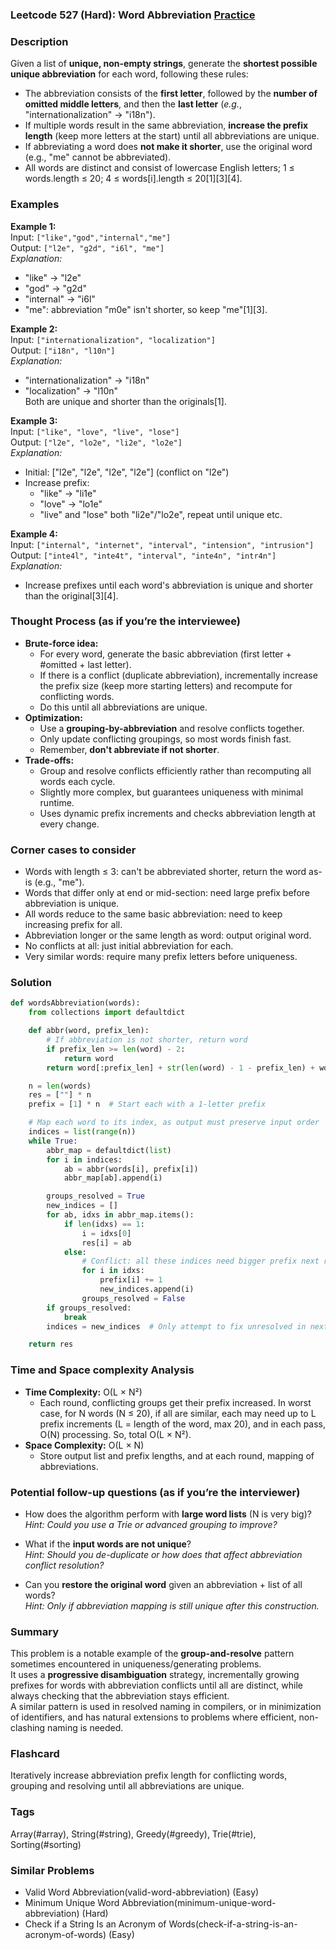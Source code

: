 ### Leetcode 527 (Hard): Word Abbreviation [Practice](https://leetcode.com/problems/word-abbreviation)

### Description  
Given a list of **unique, non-empty strings**, generate the **shortest possible unique abbreviation** for each word, following these rules:
- The abbreviation consists of the **first letter**, followed by the **number of omitted middle letters**, and then the **last letter** (*e.g.*, "internationalization" → "i18n").
- If multiple words result in the same abbreviation, **increase the prefix length** (keep more letters at the start) until all abbreviations are unique.
- If abbreviating a word does **not make it shorter**, use the original word (e.g., "me" cannot be abbreviated).
- All words are distinct and consist of lowercase English letters; 1 ≤ words.length ≤ 20; 4 ≤ words[i].length ≤ 20[1][3][4].

### Examples  

**Example 1:**  
Input: `["like","god","internal","me"]`  
Output: `["l2e", "g2d", "i6l", "me"]`  
*Explanation:*
- "like" → "l2e"  
- "god" → "g2d"  
- "internal" → "i6l"  
- "me": abbreviation "m0e" isn't shorter, so keep "me"[1][3].

**Example 2:**  
Input: `["internationalization", "localization"]`  
Output: `["i18n", "l10n"]`  
*Explanation:*
- "internationalization" → "i18n"  
- "localization" → "l10n"  
Both are unique and shorter than the originals[1].

**Example 3:**  
Input: `["like", "love", "live", "lose"]`  
Output: `["l2e", "lo2e", "li2e", "lo2e"]`  
*Explanation:*
- Initial: ["l2e", "l2e", "l2e", "l2e"] (conflict on "l2e")
- Increase prefix:
  - "like" → "li1e"
  - "love" → "lo1e"
  - "live" and "lose" both "li2e"/"lo2e", repeat until unique etc.

**Example 4:**  
Input: `["internal", "internet", "interval", "intension", "intrusion"]`  
Output: `["inte4l", "inte4t", "interval", "inte4n", "intr4n"]`  
*Explanation:*
- Increase prefixes until each word's abbreviation is unique and shorter than the original[3][4].

### Thought Process (as if you’re the interviewee)  

- **Brute-force idea:**  
  - For every word, generate the basic abbreviation (first letter + #omitted + last letter).
  - If there is a conflict (duplicate abbreviation), incrementally increase the prefix size (keep more starting letters) and recompute for conflicting words.
  - Do this until all abbreviations are unique.
- **Optimization:**  
  - Use a **grouping-by-abbreviation** and resolve conflicts together.
  - Only update conflicting groupings, so most words finish fast.
  - Remember, **don't abbreviate if not shorter**.
- **Trade-offs:**  
  - Group and resolve conflicts efficiently rather than recomputing all words each cycle.
  - Slightly more complex, but guarantees uniqueness with minimal runtime.
  - Uses dynamic prefix increments and checks abbreviation length at every change.

### Corner cases to consider  
- Words with length ≤ 3: can't be abbreviated shorter, return the word as-is (e.g., "me").
- Words that differ only at end or mid-section: need large prefix before abbreviation is unique.
- All words reduce to the same basic abbreviation: need to keep increasing prefix for all.
- Abbreviation longer or the same length as word: output original word.
- No conflicts at all: just initial abbreviation for each.
- Very similar words: require many prefix letters before uniqueness.

### Solution

```python
def wordsAbbreviation(words):
    from collections import defaultdict

    def abbr(word, prefix_len):
        # If abbreviation is not shorter, return word
        if prefix_len >= len(word) - 2:
            return word
        return word[:prefix_len] + str(len(word) - 1 - prefix_len) + word[-1]

    n = len(words)
    res = [""] * n
    prefix = [1] * n  # Start each with a 1-letter prefix

    # Map each word to its index, as output must preserve input order
    indices = list(range(n))
    while True:
        abbr_map = defaultdict(list)
        for i in indices:
            ab = abbr(words[i], prefix[i])
            abbr_map[ab].append(i)

        groups_resolved = True
        new_indices = []
        for ab, idxs in abbr_map.items():
            if len(idxs) == 1:
                i = idxs[0]
                res[i] = ab
            else:
                # Conflict: all these indices need bigger prefix next round
                for i in idxs:
                    prefix[i] += 1
                    new_indices.append(i)
                groups_resolved = False
        if groups_resolved:
            break
        indices = new_indices  # Only attempt to fix unresolved in next round

    return res
```

### Time and Space complexity Analysis  

- **Time Complexity:** O(L × N²)  
  - Each round, conflicting groups get their prefix increased. In worst case, for N words (N ≤ 20), if all are similar, each may need up to L prefix increments (L = length of the word, max 20), and in each pass, O(N) processing. So, total O(L × N²).
- **Space Complexity:** O(L × N)  
  - Store output list and prefix lengths, and at each round, mapping of abbreviations.

### Potential follow-up questions (as if you’re the interviewer)  

- How does the algorithm perform with **large word lists** (N is very big)?  
  *Hint: Could you use a Trie or advanced grouping to improve?*

- What if the **input words are not unique**?  
  *Hint: Should you de-duplicate or how does that affect abbreviation conflict resolution?*

- Can you **restore the original word** given an abbreviation + list of all words?  
  *Hint: Only if abbreviation mapping is still unique after this construction.*

### Summary
This problem is a notable example of the **group-and-resolve** pattern sometimes encountered in uniqueness/generating problems.  
It uses a **progressive disambiguation** strategy, incrementally growing prefixes for words with abbreviation conflicts until all are distinct, while always checking that the abbreviation stays efficient.  
A similar pattern is used in resolved naming in compilers, or in minimization of identifiers, and has natural extensions to problems where efficient, non-clashing naming is needed.


### Flashcard
Iteratively increase abbreviation prefix length for conflicting words, grouping and resolving until all abbreviations are unique.

### Tags
Array(#array), String(#string), Greedy(#greedy), Trie(#trie), Sorting(#sorting)

### Similar Problems
- Valid Word Abbreviation(valid-word-abbreviation) (Easy)
- Minimum Unique Word Abbreviation(minimum-unique-word-abbreviation) (Hard)
- Check if a String Is an Acronym of Words(check-if-a-string-is-an-acronym-of-words) (Easy)